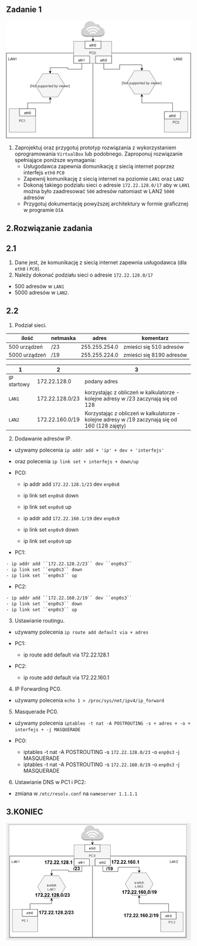 Zadanie 1
---------

![zadanie 1](zadanie-1.svg)

1. Zaprojektuj oraz przygotuj prototyp rozwiązania z wykorzystaniem oprogramowania ``VirtualBox`` lub podobnego. 
Zaproponuj rozwiązanie spełniające poniższe wymagania:
   * Usługodawca zapewnia domunikację z siecią internet poprzez interfejs ``eth0`` ``PC0``
   * Zapewnij komunikację z siecią internet na poziomie ``LAN1`` oraz ``LAN2``
   * Dokonaj takiego podziału sieci o adresie ``172.22.128.0/17`` aby w ``LAN1`` można było zaadresować ``500`` adresów natomiast w LAN2 ``5000`` adresów    
   * Przygotuj dokumentację powyższej architektury w formie graficznej w programie ``DIA``
   
   
2.Rozwiązanie zadania
---------------------
2.1
---
1. Dane jest, że komunikację z siecią internet zapewnia usługodawca (dla ``eth0`` i ``PC0``).
2. Należy dokonać podziału sieci o adresie ``172.22.128.0/17``
  * 500 adresów w ``LAN1``
  * 5000 adresów w ``LAN2``.
  
2.2
---
1. Podział sieci.

| ilość | netmaska | adres | komentarz |
|-------|----------|-------|-----------|
| 500 urządzeń  | /23 | 255.255.254.0 | zmieści się 510 adresów |
| 5000 urządzeń | /19 | 255.255.224.0 | zmieści się 8190  adresów |

| 1 | 2 | 3 |
|---|---|---|
| IP startowy | 172.22.128.0    | podany adres |                                                                      
|   ``LAN1``  | 172.22.128.0/23 | korzystając z obliczeń w kalkulatorze - kolejne adresy w /23 zaczynają się od 128 |
|   ``LAN2``  | 172.22.160.0/19 | Korzystając z obliczeń w kalkulatorze - kolejne adresy w /19 zaczynają się od 160 (128 zajęty)

2. Dodawanie adresów IP.
  * używamy polecenia ``ip addr add + 'ip' + dev + 'interfejs'``
  * oraz polecenia ``ip link set + interfejs + down/up``
  
  * PC0:
  
    - ip addr add ``172.22.128.1/23`` dev ``enp0s8``
    - ip link set ``enp0s8`` down
    - ip link set ``enp0s8`` up

    - ip addr add ``172.22.160.1/19`` dev ``enp0s9``
    - ip link set ``enp0s9`` down
    - ip link set ``enp0s9`` up

   * PC1:
   
    - ip addr add ``172.22.128.2/23`` dev ``enp0s3``
    - ip link set ``enp0s3`` down
    - ip link set ``enp0s3`` up

   * PC2:
   
    - ip addr add ``172.22.160.2/19`` dev ``enp0s3``
    - ip link set ``enp0s3`` down
    - ip link set ``enp0s3`` up

3. Ustawianie routingu.
  * używamy polecenia ``ip route add default via + adres``
  
  * PC1:
  
    - ip route add default via 172.22.128.1
  * PC2:
  
    - ip route add default via 172.22.160.1
  
4. IP Forwarding PC0.
  * używamy polecenia ``echo 1 > /proc/sys/net/ipv4/ip_forward``
  
  
5. Masquerade PC0.
  * używamy polecenia ``iptables -t nat -A POSTROUTING -s + adres + -o + interfejs + -j MASQUERADE`` 
  * PC0:
  
    - iptables -t nat -A POSTROUTING -s ``172.22.128.0/23`` -o ``enp0s3`` -j MASQUERADE
    - iptables -t nat -A POSTROUTING -s ``172.22.160.0/19`` -o ``enp0s3`` -j MASQUERADE
    
6. Ustawianie DNS w PC1 i PC2:
  * zmiana w ``/etc/resolv.conf``
    na ``nameserver 1.1.1.1``
    
    
3.KONIEC
--------
 
![koniec](koniec.png)
```
